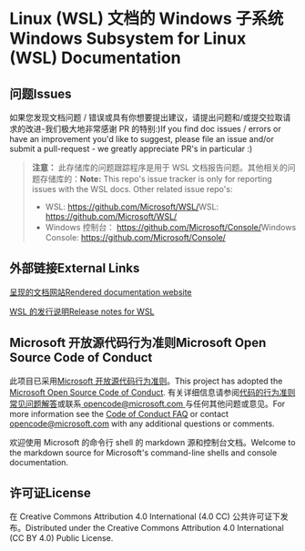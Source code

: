 # <a name="windows-subsystem-for-linux-wsl-documentation"></a><span data-ttu-id="f6b80-101">Linux (WSL) 文档的 Windows 子系统</span><span class="sxs-lookup"><span data-stu-id="f6b80-101">Windows Subsystem for Linux (WSL) Documentation</span></span>

## <a name="issues"></a><span data-ttu-id="f6b80-102">问题</span><span class="sxs-lookup"><span data-stu-id="f6b80-102">Issues</span></span>
<span data-ttu-id="f6b80-103">如果您发现文档问题 / 错误或具有你想要提出建议，请提出问题和/或提交拉取请求的改进-我们极大地非常感谢 PR 的特别:)</span><span class="sxs-lookup"><span data-stu-id="f6b80-103">If you find doc issues / errors or have an improvement you'd like to suggest, please file an issue and/or submit a pull-request - we greatly appreciate PR's in particular :)</span></span>

> <span data-ttu-id="f6b80-104">**注意：** 此存储库的问题跟踪程序是用于 WSL 文档报告问题。其他相关的问题存储库的：</span><span class="sxs-lookup"><span data-stu-id="f6b80-104">**Note:** This repo's issue tracker is only for reporting issues with the WSL docs. Other related issue repo's:</span></span>
> * <span data-ttu-id="f6b80-105">WSL: https://github.com/Microsoft/WSL/</span><span class="sxs-lookup"><span data-stu-id="f6b80-105">WSL: https://github.com/Microsoft/WSL/</span></span>
> * <span data-ttu-id="f6b80-106">Windows 控制台： https://github.com/Microsoft/Console/</span><span class="sxs-lookup"><span data-stu-id="f6b80-106">Windows Console: https://github.com/Microsoft/Console/</span></span>

## <a name="external-links"></a><span data-ttu-id="f6b80-107">外部链接</span><span class="sxs-lookup"><span data-stu-id="f6b80-107">External Links</span></span>

[<span data-ttu-id="f6b80-108">呈现的文档网站</span><span class="sxs-lookup"><span data-stu-id="f6b80-108">Rendered documentation website</span></span>](https://docs.microsoft.com/windows/wsl/) 

[<span data-ttu-id="f6b80-109">WSL 的发行说明</span><span class="sxs-lookup"><span data-stu-id="f6b80-109">Release notes for WSL</span></span>](https://docs.microsoft.com/en-us/windows/wsl/release-notes)

## <a name="microsoft-open-source-code-of-conduct"></a><span data-ttu-id="f6b80-110">Microsoft 开放源代码行为准则</span><span class="sxs-lookup"><span data-stu-id="f6b80-110">Microsoft Open Source Code of Conduct</span></span>

<span data-ttu-id="f6b80-111">此项目已采用[Microsoft 开放源代码行为准则](https://opensource.microsoft.com/codeofconduct/)。</span><span class="sxs-lookup"><span data-stu-id="f6b80-111">This project has adopted the [Microsoft Open Source Code of Conduct](https://opensource.microsoft.com/codeofconduct/).</span></span>
<span data-ttu-id="f6b80-112">有关详细信息请参阅[代码的行为准则常见问题解答](https://opensource.microsoft.com/codeofconduct/faq/)或联系[ opencode@microsoft.com ](mailto:opencode@microsoft.com)与任何其他问题或意见。</span><span class="sxs-lookup"><span data-stu-id="f6b80-112">For more information see the [Code of Conduct FAQ](https://opensource.microsoft.com/codeofconduct/faq/) or contact [opencode@microsoft.com](mailto:opencode@microsoft.com) with any additional questions or comments.</span></span>

<span data-ttu-id="f6b80-113">欢迎使用 Microsoft 的命令行 shell 的 markdown 源和控制台文档。</span><span class="sxs-lookup"><span data-stu-id="f6b80-113">Welcome to the markdown source for Microsoft's command-line shells and console documentation.</span></span>

## <a name="license"></a><span data-ttu-id="f6b80-114">许可证</span><span class="sxs-lookup"><span data-stu-id="f6b80-114">License</span></span>
<span data-ttu-id="f6b80-115">在 Creative Commons Attribution 4.0 International (4.0 CC) 公共许可证下发布。</span><span class="sxs-lookup"><span data-stu-id="f6b80-115">Distributed under the Creative Commons Attribution 4.0 International (CC BY 4.0) Public License.</span></span>
